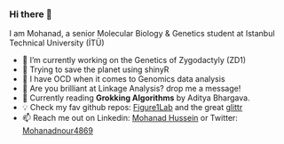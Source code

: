 ### Hi there 👋
I am Mohanad, a senior Molecular Biology & Genetics student at Istanbul Technical University (İTÜ)
- 🔭 I’m currently working on the Genetics of Zygodactyly (ZD1)
- 🌱 Trying to save the planet using shinyR
- 🤖 I have OCD when it comes to Genomics data analysis
- 🤔 Are you brilliant at Linkage Analysis? drop me a message!
- 📖 Currently reading **Grokking Algorithms** by Aditya Bhargava.
- 💡 Check my fav github repos:  [Figure1Lab](https://github.com/deanslee/FigureOneLab.git) and the great [glittr](https://glittr.org/?per_page=25&sort_by=stargazers&sort_direction=desc)
- 📫 Reach me out on Linkedin: [Mohanad Hussein](https://www.linkedin.com/in/mohanad-hussein-06bb95185/) or Twitter: [Mohanadnour4869](https://twitter.com/Mohanadnour4869) 
<!--
**mohanadhussein/mohanadhussein** is a ✨ _special_ ✨ repository because its `README.md` (this file) appears on your GitHub profile.

Here are some ideas to get you started:

- 🔭 I’m currently working on ...
- 🌱 I’m currently learning ...
- 👯 I’m looking to collaborate on ...
- 🤔 I’m looking for help with ...
- 💬 Ask me about ...
- 📫 How to reach me: ...
- 😄 Pronouns: ...
- ⚡ Fun fact: ...
-->
